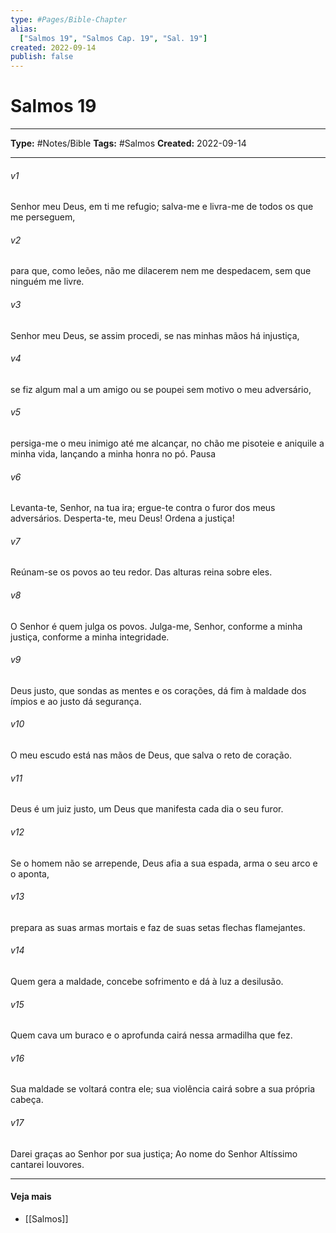 ```yaml
---
type: #Pages/Bible-Chapter
alias:
  ["Salmos 19", "Salmos Cap. 19", "Sal. 19"]
created: 2022-09-14
publish: false
---
```


# Salmos 19

---

**Type:** #Notes/Bible
**Tags:** #Salmos
**Created:** 2022-09-14

---

###### v1
Senhor meu Deus, em ti me refugio; salva-me e livra-me de todos os que me perseguem,
###### v2
para que, como leões, não me dilacerem nem me despedacem, sem que ninguém me livre.
###### v3
Senhor meu Deus, se assim procedi, se nas minhas mãos há injustiça,
###### v4
se fiz algum mal a um amigo ou se poupei sem motivo o meu adversário,
###### v5
persiga-me o meu inimigo até me alcançar, no chão me pisoteie e aniquile a minha vida, lançando a minha honra no pó. Pausa
###### v6
Levanta-te, Senhor, na tua ira; ergue-te contra o furor dos meus adversários. Desperta-te, meu Deus! Ordena a justiça!
###### v7
Reúnam-se os povos ao teu redor. Das alturas reina sobre eles.
###### v8
O Senhor é quem julga os povos. Julga-me, Senhor, conforme a minha justiça, conforme a minha integridade.
###### v9
Deus justo, que sondas as mentes e os corações, dá fim à maldade dos ímpios e ao justo dá segurança.
###### v10
O meu escudo está nas mãos de Deus, que salva o reto de coração.
###### v11
Deus é um juiz justo, um Deus que manifesta cada dia o seu furor.
###### v12
Se o homem não se arrepende, Deus afia a sua espada, arma o seu arco e o aponta,
###### v13
prepara as suas armas mortais e faz de suas setas flechas flamejantes.
###### v14
Quem gera a maldade, concebe sofrimento e dá à luz a desilusão.
###### v15
Quem cava um buraco e o aprofunda cairá nessa armadilha que fez.
###### v16
Sua maldade se voltará contra ele; sua violência cairá sobre a sua própria cabeça.
###### v17
Darei graças ao Senhor por sua justiça; Ao nome do Senhor Altíssimo cantarei louvores.


---

#### Veja mais

- [[Salmos]]
